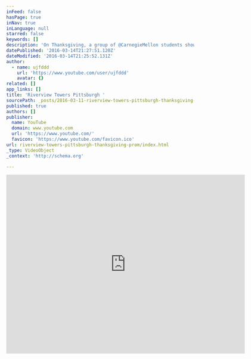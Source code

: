 ```yaml
---
inFeed: false
hasPage: true
inNav: true
inLanguage: null
starred: false
keywords: []
description: 'On Thanksgiving, a group of @CarnegieMellon students showed at Riverview Towers - danced the residents as they all celebrate the Thanksgiving Prom.'
datePublished: '2016-03-14T21:27:51.120Z'
dateModified: '2016-03-14T21:25:52.131Z'
author:
  - name: ujfddd
    url: 'https://www.youtube.com/user/ujfddd'
    avatar: {}
related: []
app_links: []
title: 'Riverview Towers Pittsburgh '
sourcePath: _posts/2016-03-11-riverview-towers-pittsburgh-thanksgiving-prom.md
published: true
authors: []
publisher:
  name: YouTube
  domain: www.youtube.com
  url: 'https://www.youtube.com/'
  favicon: 'https://www.youtube.com/favicon.ico'
url: riverview-towers-pittsburgh-thanksgiving-prom/index.html
_type: VideoObject
_context: 'http://schema.org'

---
```

<iframe src="https://cdn.embedly.com/widgets/media.html?src=https%3A%2F%2Fwww.youtube.com%2Fembed%2FDlA8aJR9DDA%3Ffeature%3Doembed&amp;url=https%3A%2F%2Fwww.youtube.com%2Fwatch%3Fv%3DDlA8aJR9DDA&amp;image=https%3A%2F%2Fi.ytimg.com%2Fvi%2FDlA8aJR9DDA%2Fhqdefault.jpg&amp;key=b7d04c9b404c499eba89ee7072e1c4f7&amp;type=text%2Fhtml&amp;schema=youtube" width="640" height="480" scrolling="no" frameborder="0" allowfullscreen="allowfullscreen" style=""></iframe>